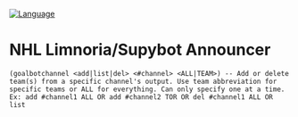 [![Language](https://img.shields.io/badge/language-Python-green.svg?style=for-the-badge)](http://www.python.org)

# NHL Limnoria/Supybot Announcer

```
(goalbotchannel <add|list|del> <#channel> <ALL|TEAM>) -- Add or delete team(s) from a specific channel's output. Use team abbreviation for specific teams or ALL for everything. Can only specify one at a time. Ex: add #channel1 ALL OR add #channel2 TOR OR del #channel1 ALL OR list 
```
